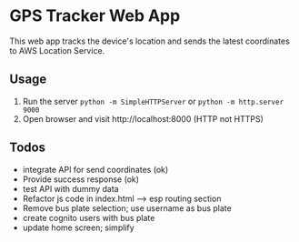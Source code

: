 # GPS Tracker Web App

This web app tracks the device's location and sends the latest coordinates to AWS Location Service. 

## Usage
1. Run the server 
```python -m SimpleHTTPServer```
or
```python -m http.server 9000```
2. Open browser and visit http://localhost:8000 (HTTP not HTTPS)



## Todos
- integrate API for send coordinates (ok)
- Provide success response (ok)
- test API with dummy data
- Refactor js code in index.html --> esp routing section
- Remove bus plate selection; use username as bus plate
- create cognito users with bus plate
- update home screen; simplify
